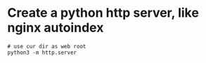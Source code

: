 # Create a python http server, like nginx autoindex

```
# use cur dir as web root
python3 -m http.server
```
